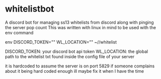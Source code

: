 # whitelistbot
 A discord bot for managing ss13 whitelists from discord along with pinging the server pop count
 This was written with linux in mind to be used with the env command 

 env DISCORD_TOKEN="<Put your discord token here>" WL_LOCATION="<path to your whitelist.txt here>" ~/<path to dir with bot>/whitelist

 DISCORD_TOKEN: your discord bot api token 
 WL_LOCATION: the global path to the whitelist txt found inside the config file of your server 

it is hardcoded to assume the server is on port 5829 
if someone complains about it being hard coded enough ill maybe fix it when I have the time
